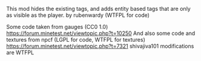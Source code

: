 This mod hides the existing tags, and adds entity based tags that are only as visible as the player.
by rubenwardy (WTFPL for code)

Some code taken from gauges (CC0 1.0) https://forum.minetest.net/viewtopic.php?t=10250
And also some code and textures from npcf (LGPL for code, WTFPL for textures) https://forum.minetest.net/viewtopic.php?t=7321
shivajiva101 modifications are WTFPL
